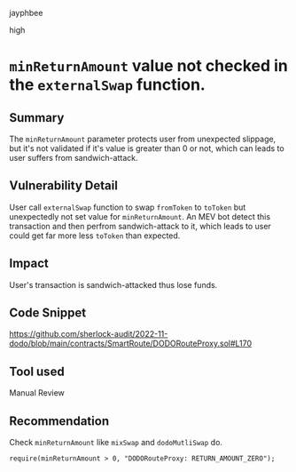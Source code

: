 jayphbee

high

# `minReturnAmount` value not checked in the `externalSwap` function.

## Summary
The `minReturnAmount` parameter protects user from unexpected slippage, but it's not validated if it's value is greater than 0 or not, which can leads to user suffers from sandwich-attack.

## Vulnerability Detail
User call `externalSwap` function to swap `fromToken` to `toToken` but unexpectedly not set value for `minReturnAmount`. An MEV bot detect this transaction and then perfrom sandwich-attack to it, which leads to user could get far more less `toToken` than expected.

## Impact
User's transaction is sandwich-attacked thus lose funds.

## Code Snippet
https://github.com/sherlock-audit/2022-11-dodo/blob/main/contracts/SmartRoute/DODORouteProxy.sol#L170

## Tool used

Manual Review

## Recommendation
Check `minReturnAmount` like `mixSwap` and `dodoMutliSwap` do.
```solidity
require(minReturnAmount > 0, "DODORouteProxy: RETURN_AMOUNT_ZERO");
```
